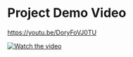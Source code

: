 # Project Demo Video
https://youtu.be/DoryFoVJ0TU


[![Watch the video](https://img.youtube.com/vi/DoryFoVJ0TU/hqdefault.jpg)](https://youtu.be/DoryFoVJ0TU)
